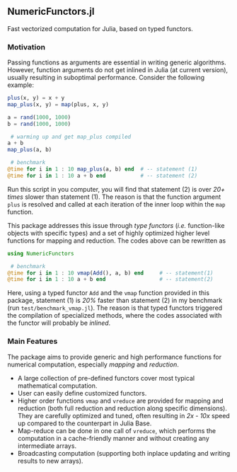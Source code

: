 ## NumericFunctors.jl

Fast vectorized computation for Julia, based on typed functors.

### Motivation

Passing functions as arguments are essential in writing generic algorithms. However, function arguments do not get inlined in Julia (at current version), usually resulting in suboptimal performance. Consider the following example:

```julia
plus(x, y) = x + y
map_plus(x, y) = map(plus, x, y)

a = rand(1000, 1000)
b = rand(1000, 1000)

 # warming up and get map_plus compiled
a + b
map_plus(a, b)

 # benchmark
@time for i in 1 : 10 map_plus(a, b) end  # -- statement (1)
@time for i in 1 : 10 a + b end           # -- statement (2)
```

Run this script in you computer, you will find that statement (2) is over *20+ times* slower than statement (1). The reason is that the function argument ``plus`` is resolved and called at each iteration of the inner loop within the ``map`` function.

This package addresses this issue through *type functors* (*i.e.* function-like objects with specific types) and a set of highly optimized higher level functions for mapping and reduction. The codes above can be rewritten as

```julia
using NumericFunctors

 # benchmark
@time for i in 1 : 10 vmap(Add(), a, b) end     # -- statement(1)
@time for i in 1 : 10 a + b end                 # -- statement(2)
```  

Here, using a typed functor ``Add`` and the ``vmap`` function provided in this package, statement (1) is *20%* faster than statement (2) in my benchmark (run ``test/benchmark_vmap.jl``). The reason is that typed functors triggered the compilation of specialized methods, where the codes associated with the functor will probably be *inlined*.

### Main Features

The package aims to provide generic and high performance functions for numerical computation, especially *mapping* and *reduction*.

* A large collection of pre-defined functors cover most typical mathematical computation.
* User can easily define customized functors.
* Higher order functions ``vmap`` and ``vreduce`` are provided for mapping and reduction (both full reduction and reduction along specific dimensions). They are carefully optimized and tuned, often resulting in *2x - 10x* speed up compared to the counterpart in Julia Base.
* Map-reduce can be done in one call of ``vreduce``, which performs the computation in a cache-friendly manner and without creating any intermediate arrays.
* Broadcasting computation (supporting both inplace updating and writing results to new arrays).












